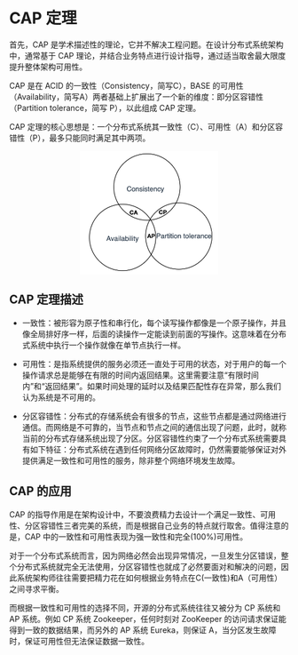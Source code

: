 # CAP 定理

首先，CAP 是学术描述性的理论，它并不解决工程问题。在设计分布式系统架构中，通常基于 CAP 理论，并结合业务特点进行设计指导，通过适当取舍最大限度提升整体架构可用性。

CAP 是在 ACID 的一致性（Consistency，简写C），BASE 的可用性（Availability，简写A）两者基础上扩展出了一个新的维度：即分区容错性（Partition tolerance，简写 P），以此组成 CAP 定理。

CAP 定理的核心思想是：一个分布式系统其一致性（C）、可用性（A）和分区容错性（P），最多只能同时满足其中两项。

<div  align="center">
	<img src="../assets/cap.png" width = "250"  align=center />
</div>

## CAP 定理描述

- 一致性：被形容为原子性和串行化，每个读写操作都像是一个原子操作，并且像全局排好序一样，后面的读操作一定能读到前面的写操作。这意味着在分布式系统中执行一个操作就像在单节点执行一样。

- 可用性：是指系统提供的服务必须还一直处于可用的状态，对于用户的每一个操作请求总是能够在有限的时间内返回结果。这里需要注意“有限时间内”和“返回结果”。如果时间处理的延时以及结果匹配性存在异常，那么我们认为系统是不可用的。

- 分区容错性：分布式的存储系统会有很多的节点，这些节点都是通过网络进行通信。而网络是不可靠的，当节点和节点之间的通信出现了问题，此时，就称当前的分布式存储系统出现了分区。分区容错性约束了一个分布式系统需要具有如下特征：分布式系统在遇到任何网络分区故障时，仍然需要能够保证对外提供满足一致性和可用性的服务，除非整个网络环境发生故障。


## CAP 的应用

CAP 的指导作用是在架构设计中，不要浪费精力去设计一个满足一致性、可用性、分区容错性三者完美的系统，而是根据自己业务的特点就行取舍。值得注意的是，CAP 中的一致性和可用性表现为强一致性和完全(100%)可用性。

对于一个分布式系统而言，因为网络必然会出现异常情况，一旦发生分区错误，整个分布式系统就完全无法使用，分区容错性也就成了必然要面对和解决的问题，因此系统架构师往往需要把精力花在如何根据业务特点在C(一致性)和A（可用性）之间寻求平衡。

而根据一致性和可用性的选择不同，开源的分布式系统往往又被分为 CP 系统和 AP 系统。例如 CP 系统 Zookeeper，任何时刻对 ZooKeeper 的访问请求保证能得到一致的数据结果，而另外的 AP 系统 Eureka，则保证 A，当分区发生故障时，保证可用性但无法保证数据一致性。